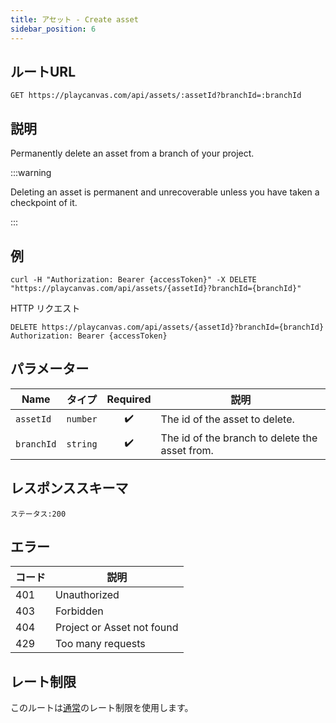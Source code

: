 ```yaml
---
title: アセット - Create asset
sidebar_position: 6
---
```


## ルートURL

```none
GET https://playcanvas.com/api/assets/:assetId?branchId=:branchId
```

## 説明

Permanently delete an asset from a branch of your project.

:::warning

Deleting an asset is permanent and unrecoverable unless you have taken a checkpoint of it.

:::

## 例

```none
curl -H "Authorization: Bearer {accessToken}" -X DELETE "https://playcanvas.com/api/assets/{assetId}?branchId={branchId}"
```

HTTP リクエスト

```text
DELETE https://playcanvas.com/api/assets/{assetId}?branchId={branchId}
Authorization: Bearer {accessToken}
```

## パラメーター

| Name       | タイプ     | Required | 説明                                    |
| ---------- | -------- | :------: | ---------------------------------------------- |
| `assetId`  | `number` | ✔️      | The id of the asset to delete.                 |
| `branchId` | `string` | ✔️      | The id of the branch to delete the asset from. |

## レスポンススキーマ

```none
ステータス:200
```

## エラー

| コード | 説明                |
| ---- | -------------------------- |
| 401  | Unauthorized               |
| 403  | Forbidden                  |
| 404  | Project or Asset not found |
| 429  | Too many requests          |

## レート制限

このルートは[通常][1]のレート制限を使用します。

[1]: /user-manual/api#rate-limiting
